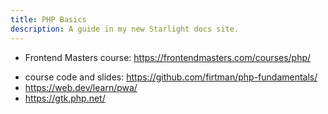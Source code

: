 ```yaml
---
title: PHP Basics
description: A guide in my new Starlight docs site.
---
```


- Frontend Masters course: <https://frontendmasters.com/courses/php/>

* course code and slides: <https://github.com/firtman/php-fundamentals/>
* <https://web.dev/learn/pwa/>
* <https://gtk.php.net/>
